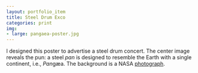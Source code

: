 ```yaml
---
layout: portfolio_item
title: Steel Drum Exco
categories: print
img:
- large: pangaea-poster.jpg
---
```


I designed this poster to advertise a steel drum concert. The center image reveals the pun: a steel *pan* is designed to resemble the Earth with a single continent, i.e., *Pan*gæa. The background is a NASA [photograph](http://apod.nasa.gov/apod/ap110503.html).
